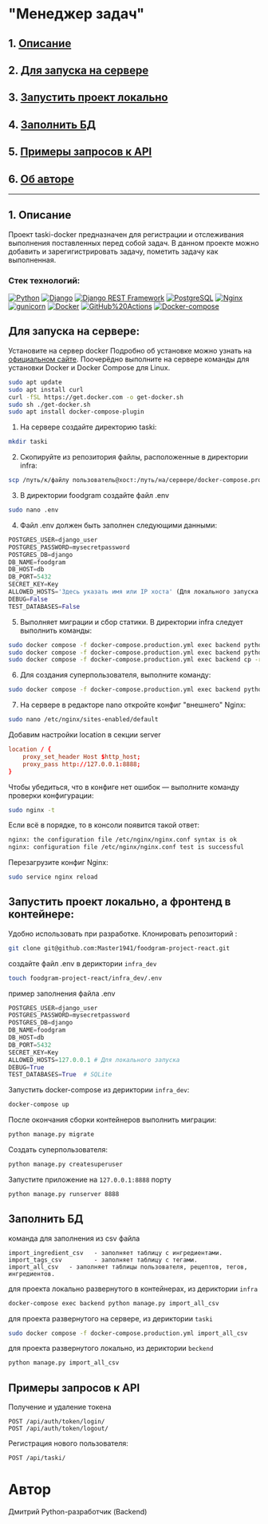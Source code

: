 
# "Менеджер задач"

## 1. [Описание](#1)
## 2. [Для запуска на сервере](#2)
## 3. [Запустить проект локально](#3)
## 4. [Заполнить БД](#4)
## 5. [Примеры запросов к API](#5)
## 6. [Об авторе](#6)
____
## 1. Описание <a id=1></a>
Проект taski-docker предназначен для регистрации и отслеживания выполнения поставленных перед собой задач.
В данном проекте можно добавить и зарегигистрировать задачу, пометить задачу как выполненная.

### Стек технологий: 
[![Python](https://img.shields.io/badge/Python-3776AB?style=plastic&logo=python&logoColor=092E20&labelColor=white
)](https://www.python.org/)
[![Django](https://img.shields.io/badge/django-092E20?style=plastic&logo=django&logoColor=092E20&labelColor=white
)](https://www.djangoproject.com/)
[![Django REST Framework](https://img.shields.io/badge/-Django_REST_framework-DC143C?style=plastic
)](https://www.django-rest-framework.org/)
[![PostgreSQL](https://img.shields.io/badge/PostgreSQL-4169E1?style=plastic&logo=postgresql&labelColor=white
)](https://www.postgresql.org/)
[![Nginx](https://img.shields.io/badge/NGINX-009639?style=plastic&logo=nginx&logoColor=%23009639&labelColor=white
)](https://nginx.org/ru/)
[![gunicorn](https://img.shields.io/badge/Gunicorn-499848?style=plastic&logo=gunicorn&labelColor=white
)](https://gunicorn.org/)
[![Docker](https://img.shields.io/badge/Docker-2496ED?style=plastic&logo=docker&labelColor=white
)](https://www.docker.com/)
[![GitHub%20Actions](https://img.shields.io/badge/GitHub_actions-2088FF?style=plastic&logo=githubactions&labelColor=white
)](https://github.com/features/actions)
[![Docker-compose](https://img.shields.io/badge/Docker_compose-2496ED?style=plastic&logo=docker&labelColor=white
)](https://docs.docker.com/compose/)

## Для запуска на сервере: <a id=2></a>
Установите на сервер docker 
Подробно об установке можно узнать на [официальном сайте](https://docs.docker.com/engine/install/).
Поочерёдно выполните на сервере команды для установки Docker и Docker Compose для Linux. 
```bash
sudo apt update
sudo apt install curl
curl -fSL https://get.docker.com -o get-docker.sh
sudo sh ./get-docker.sh
sudo apt install docker-compose-plugin
```
1. На сервере создайте директорию taski:
```bash
mkdir taski
```
2. Скопируйте из репозитория файлы, расположенные в директории infra:
```bash
scp /путь/к/файлу пользователь@хост:/путь/на/сервере/docker-compose.production.yml
```
3. В директории foodgram создайте файл .env
```bash
sudo nano .env
```
4. Файл .env должен быть заполнен следующими данными:
```python
POSTGRES_USER=django_user
POSTGRES_PASSWORD=mysecretpassword
POSTGRES_DB=django
DB_NAME=foodgram 
DB_HOST=db
DB_PORT=5432
SECRET_KEY=Key
ALLOWED_HOSTS='Здесь указать имя или IP хоста' (Для локального запуска - 127.0.0.1)
DEBUG=False
TEST_DATABASES=False
```
5. Выполняет миграции и сбор статики. В директории infra следует выполнить команды:
```  bash
sudo docker compose -f docker-compose.production.yml exec backend python manage.py migrate
sudo docker compose -f docker-compose.production.yml exec backend python manage.py collectstatic
sudo docker compose -f docker-compose.production.yml exec backend cp -r /app/collected_static/. /backend_static/static/
```
6. Для создания суперпользователя, выполните команду:
```bash
sudo docker compose -f docker-compose.production.yml exec backend python manage.py createsuperuser
```
7. На сервере в редакторе nano откройте конфиг "внешнего" Nginx:
```bash
sudo nano /etc/nginx/sites-enabled/default
```

Добавим настройки location в секции server

```conf
location / {
    proxy_set_header Host $http_host;
    proxy_pass http://127.0.0.1:8888;
}
```

Чтобы убедиться, что в конфиге нет ошибок — выполните команду проверки конфигурации:

```bash
sudo nginx -t 
```

Если всё в порядке, то в консоли появится такой ответ:
```bash
nginx: the configuration file /etc/nginx/nginx.conf syntax is ok
nginx: configuration file /etc/nginx/nginx.conf test is successful 
```

Перезагрузите конфиг Nginx:
```bash
sudo service nginx reload 
```

## Запустить проект локально, а фронтенд в контейнере: <a id=3></a>
Удобно использовать при разработке.
Клонировать репозиторий :
```bash
git clone git@github.com:Master1941/foodgram-project-react.git
```  
создайте файл .env в дериктории `infra_dev`
```bash
touch foodgram-project-react/infra_dev/.env
```
пример заполнения файла .env
```python
POSTGRES_USER=django_user
POSTGRES_PASSWORD=mysecretpassword
POSTGRES_DB=django
DB_NAME=foodgram 
DB_HOST=db
DB_PORT=5432
SECRET_KEY=Key
ALLOWED_HOSTS=127.0.0.1 # Для локального запуска 
DEBUG=True
TEST_DATABASES=True  # SQLite
```
Запустить docker-compose из дериктории `infra_dev`:
```bash
docker-compose up
```
После окончания сборки контейнеров выполнить миграции:
```bash
python manage.py migrate
```
Создать суперпользователя:
```bash
python manage.py createsuperuser
```
Запустите приложение на `127.0.0.1:8888` порту
```bash
python manage.py runserver 8888
```
## Заполнить БД <a id=4></a>

команда для заполнения из csv файла
```
import_ingredient_csv   - заполняет таблицу с ингредиентами.
import_tags_csv         - заполняет таблицу с тегами.
import_all_csv   - заполняет таблицы пользователя, рецептов, тегов, ингредиентов.
```
для проекта локально развернутого в контейнерах, из дериктории `infra`
```bash
docker-compose exec backend python manage.py import_all_csv
```
для проекта развернутого на сервере, из дериктории `taski`
```bash
sudo docker compose -f docker-compose.production.yml import_all_csv
```
для проекта развернутого локально, из дериктории `beckend`
```bash
python manage.py import_all_csv
```
## Примеры запросов к API <a id=5></a>

Получение и удаление токена

```
POST /api/auth/token/login/
POST /api/auth/token/logout/
```

Регистрация нового пользователя: 

```
POST /api/taski/
```

# Автор <a id=6></a>
Дмитрий
Python-разработчик (Backend)
